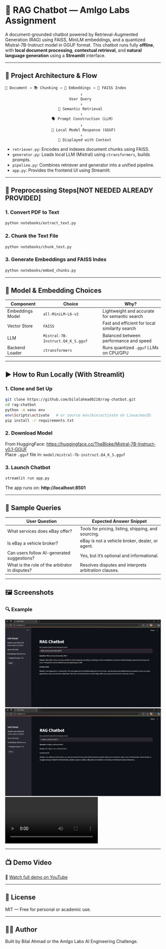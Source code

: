 
# 🤖 RAG Chatbot — Amlgo Labs Assignment

A document-grounded chatbot powered by Retrieval-Augmented Generation (RAG) using FAISS, MiniLM embeddings, and a quantized Mistral-7B-Instruct model in GGUF format. This chatbot runs fully **offline**, with **local document processing**, **contextual retrieval**, and **natural language generation** using a **Streamlit** interface.

---

## 🔧 Project Architecture & Flow

```
📄 Document → 📚 Chunking → 🔢 Embeddings → 📁 FAISS Index
                                  ↓
                             User Query
                                  ↓
                        🧠 Semantic Retrieval
                                  ↓
                     🗣️ Prompt Construction (LLM)
                                  ↓
                     🤖 Local Model Response (GGUF)
                                  ↓
                        📑 Displayed with Context
```

- `retriever.py`: Encodes and indexes document chunks using FAISS.
- `generator.py`: Loads local LLM (Mistral) using `ctransformers`, builds prompts.
- `pipeline.py`: Combines retriever and generator into a unified pipeline.
- `app.py`: Provides the frontend UI using Streamlit.

---

## 🧩 Preprocessing Steps[NOT NEEDED ALREADY PROVIDED]

### 1. Convert PDF to Text

```bash
python notebooks/extract_text.py
```

### 2. Chunk the Text File

```bash
python notebooks/chunk_text.py
```

### 3. Generate Embeddings and FAISS Index

```bash
python notebooks/embed_chunks.py
```

---


## 🧠 Model & Embedding Choices

| Component            | Choice                                | Why?                                      |
|---------------------|----------------------------------------|-------------------------------------------|
| Embeddings Model    | `all-MiniLM-L6-v2`                     | Lightweight and accurate for semantic search |
| Vector Store        | `FAISS`                                | Fast and efficient for local similarity search |
| LLM                 | `Mistral-7B-Instruct.Q4_K_S.gguf`      | Balanced between performance and speed |
| Backend Loader      | `ctransformers`                        | Runs quantized `.gguf` LLMs on CPU/GPU     |

---

## ▶️ How to Run Locally (With Streamlit)

### 1. Clone and Set Up

```bash
git clone https://github.com/bilalahmad0210/rag-chatbot.git
cd rag-chatbot
python -m venv env
env\Scripts\activate   # or source env/bin/activate on Linux/macOS
pip install -r requirements.txt
```

### 2. Download Model

From HuggingFace: https://huggingface.co/TheBloke/Mistral-7B-Instruct-v0.1-GGUF  
Place `.gguf` file in: `model/mistral-7b-instruct.Q4_K_S.gguf`

### 3. Launch Chatbot

```bash
streamlit run app.py
```

The app runs on: **http://localhost:8501**

---

## 💬 Sample Queries

| User Question                                      | Expected Answer Snippet                                  |
|---------------------------------------------------|-----------------------------------------------------------|
| What services does eBay offer?                    | Tools for pricing, listing, shipping, and sourcing.       |
| Is eBay a vehicle broker?                         | eBay is not a vehicle broker, dealer, or agent.           |
| Can users follow AI-generated suggestions?        | Yes, but it’s optional and informational.                 |
| What is the role of the arbitrator in disputes?   | Resolves disputes and interprets arbitration clauses.     |

---

## 🖼️ Screenshots

### 🔍 Example 

![img_1](assets/1.png)
![img_2](assets/2.png)
![reset](assets/3.mp4)


---

## 📺 Demo Video

🎥 [Watch full demo on YouTube](https://www.youtube.com/watch?v=xDGLub5JPFE)

---

## 📜 License

MIT — Free for personal or academic use.

---

## 🙋‍♂️ Author

Built by Bilal Ahmad or the Amlgo Labs AI Engineering Challenge.

